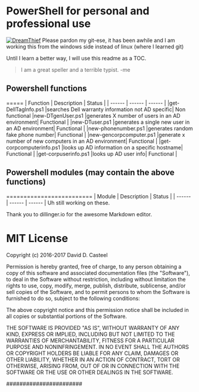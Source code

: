 # PowerShell for personal and professional use
[![DreamThief](https://avatars0.githubusercontent.com/u/1320297?v=4&s=140)](http://www.dreamthief.com)
Please pardon my git-ese, it has been awhile and I am working this from the windows side instead of linux (where I learned git)

Until I learn a better way, I will use this readme as a TOC.

> I am a great speller and a terrible typist.
>                           -me

##  Powershell functions
=====
| Function | Description | Status |
| ------ | ------ | ------ |
|get-DellTagInfo.ps1 |searches Dell warranty information not AD specific| Non functional
|new-DTgenUser.ps1 |generates X number of users in an AD environment| Functional |
|new-DTuser.ps1 |generates a single new user in an AD environment| Functional |
|new-phonenumber.ps1 |generates random fake phone number| Functional |
|new-gencorpcomputer.ps1 |generate x number of new computers in an AD environment| Functional |
|get-corpcomputerinfo.ps1 |looks up AD information on a specific hostname| Functional |
|get-corpuserinfo.ps1 |looks up AD user info| Functional |


## Powershell modules (may contain the above functions)

=========================
| Module | Description | Status |
| ------ | ------ | ------ |
Uh still working on these.

Thank you to dillinger.io for the awesome Markdown editor.

# MIT License

Copyright (c) 2016-2017 David D. Casteel

Permission is hereby granted, free of charge, to any person obtaining a copy
of this software and associated documentation files (the "Software"), to deal
in the Software without restriction, including without limitation the rights
to use, copy, modify, merge, publish, distribute, sublicense, and/or sell
copies of the Software, and to permit persons to whom the Software is
furnished to do so, subject to the following conditions:

The above copyright notice and this permission notice shall be included in all
copies or substantial portions of the Software.

THE SOFTWARE IS PROVIDED "AS IS", WITHOUT WARRANTY OF ANY KIND, EXPRESS OR
IMPLIED, INCLUDING BUT NOT LIMITED TO THE WARRANTIES OF MERCHANTABILITY,
FITNESS FOR A PARTICULAR PURPOSE AND NONINFRINGEMENT. IN NO EVENT SHALL THE
AUTHORS OR COPYRIGHT HOLDERS BE LIABLE FOR ANY CLAIM, DAMAGES OR OTHER
LIABILITY, WHETHER IN AN ACTION OF CONTRACT, TORT OR OTHERWISE, ARISING FROM,
OUT OF OR IN CONNECTION WITH THE SOFTWARE OR THE USE OR OTHER DEALINGS IN THE
SOFTWARE.


#######################
